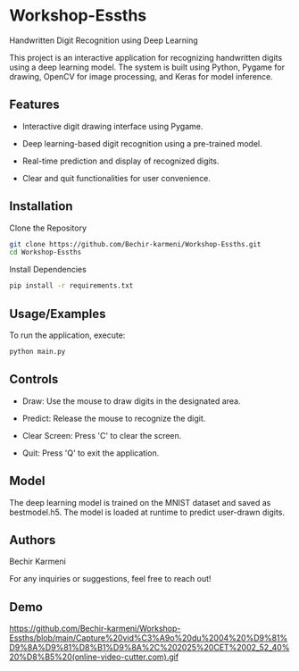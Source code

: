 
# Workshop-Essths

Handwritten Digit Recognition using Deep Learning

This project is an interactive application for recognizing handwritten digits using a deep learning model. The system is built using Python, Pygame for drawing, OpenCV for image processing, and Keras for model inference.



## Features

- Interactive digit drawing interface using Pygame.

- Deep learning-based digit recognition using a pre-trained model.

- Real-time prediction and display of recognized digits.

- Clear and quit functionalities for user convenience.


## Installation

Clone the Repository
```bash
git clone https://github.com/Bechir-karmeni/Workshop-Essths.git
cd Workshop-Essths
```

Install Dependencies
```bash
pip install -r requirements.txt
```


    
    
    
## Usage/Examples
To run the application, execute:
```python
python main.py
```

## Controls

- Draw: Use the mouse to draw digits in the designated area.

- Predict: Release the mouse to recognize the digit.


- Clear Screen: Press 'C' to clear the screen.


- Quit: Press 'Q' to exit the application.

## Model


The deep learning model is trained on the MNIST dataset and saved as bestmodel.h5. The model is loaded at runtime to predict user-drawn digits.
## Authors

Bechir Karmeni

For any inquiries or suggestions, feel free to reach out!


## Demo

https://github.com/Bechir-karmeni/Workshop-Essths/blob/main/Capture%20vid%C3%A9o%20du%2004%20%D9%81%D9%8A%D9%81%D8%B1%D9%8A%2C%202025%20CET%2002_52_40%20%D8%B5%20(online-video-cutter.com).gif
